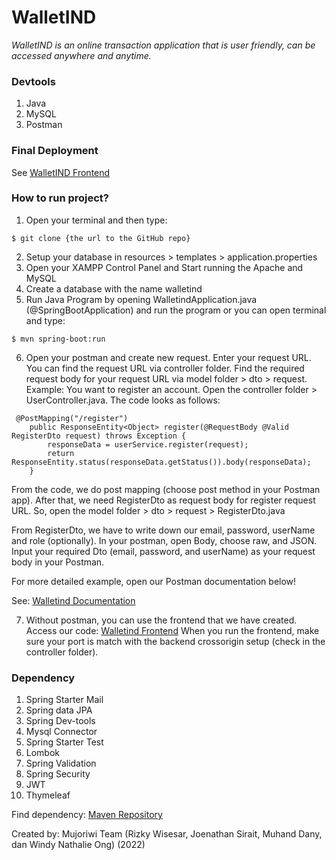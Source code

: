 # WalletIND

_WalletIND is an online transaction application that is user friendly, can be accessed anywhere and anytime._

### Devtools

1. Java
2. MySQL
3. Postman

### Final Deployment

See [WalletIND Frontend](https://wallet-ind.netlify.app/)

### How to run project?

1. Open your terminal and then type:

```
$ git clone {the url to the GitHub repo}
```
2. Setup your database in resources > templates > application.properties
3. Open your XAMPP Control Panel and Start running the Apache and MySQL
4. Create a database with the name walletind
5. Run Java Program by opening WalletindApplication.java (@SpringBootApplication) and run the program or you can open terminal and type:

```
$ mvn spring-boot:run
```

6. Open your postman and create new request. Enter your request URL. You can find the request URL via controller folder. Find the required request body for your request URL via model folder > dto > request. Example:
   You want to register an account. Open the controller folder > UserController.java. The code looks as follows:

```
 @PostMapping("/register")
    public ResponseEntity<Object> register(@RequestBody @Valid RegisterDto request) throws Exception {
        responseData = userService.register(request);
        return ResponseEntity.status(responseData.getStatus()).body(responseData);
    }
```

From the code, we do post mapping (choose post method in your Postman app). After that, we need RegisterDto as request body for register request URL. So, open the model folder > dto > request > RegisterDto.java

From RegisterDto, we have to write down our email, password, userName and role (optionally). In your postman, open Body, choose raw, and JSON. Input your required Dto (email, password, and userName) as your request body in your Postman.

For more detailed example, open our Postman documentation below!

See:
[Walletind Documentation](https://documenter.getpostman.com/view/23542662/2s8YzTU2V2)

7. Without postman, you can use the frontend that we have created. Access our code:
[Walletind Frontend](https://github.com/rizkywis12/WalletIND)
When you run the frontend, make sure your port is match with the backend crossorigin setup (check in the controller folder).

### Dependency

1. Spring Starter Mail
2. Spring data JPA
3. Spring Dev-tools
4. Mysql Connector
5. Spring Starter Test
6. Lombok
7. Spring Validation
8. Spring Security
9. JWT
10. Thymeleaf

Find dependency:
[Maven Repository](https://mvnrepository.com/)

Created by: Mujoriwi Team (Rizky Wisesar, Joenathan Sirait, Muhand Dany, dan Windy Nathalie Ong) (2022)
